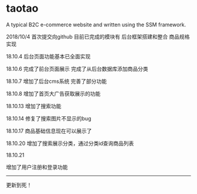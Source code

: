 # taotao
A typical B2C e-commerce website and written using the SSM framework.

2018/10/4
首次提交向github
目前已完成的模块有
后台框架搭建和整合
商品规格实现

18.10.4
后台页面功能基本已全面实现

18.10.6
完成了前台页面展示
完成了从后台数据库添加商品分类

18.10.7
增加了后台cms系统
完善了部分功能

18.10.8
增加了首页大广告获取展示的功能

18.10.13
增加了搜索功能

18.10.14
修复了搜索图片不显示的bug

18.10.17
商品基础信息现在可以展示了

18.10.20
增加了搜索展示分类，通过分类id查询商品列表

18.10.21

增加了用户注册和登录功能

---
更新到死！
